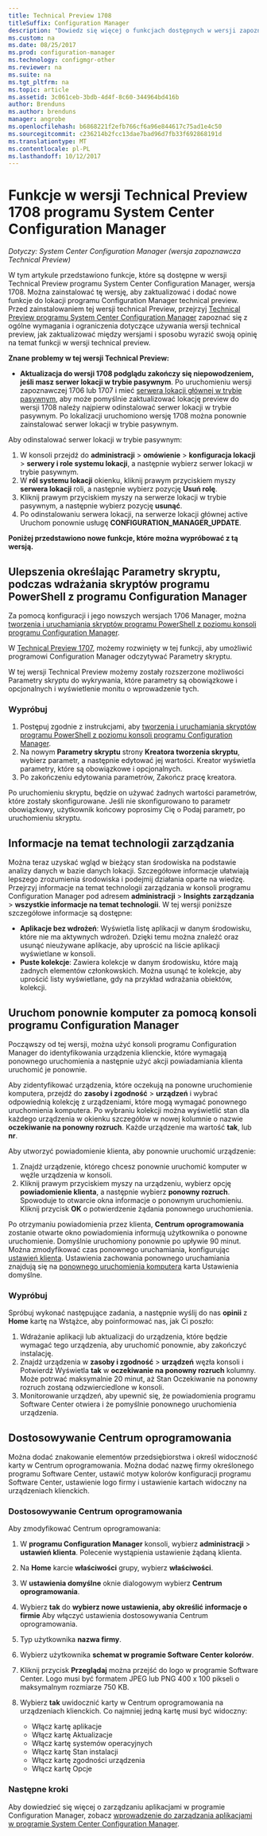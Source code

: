 ```yaml
---
title: Technical Preview 1708
titleSuffix: Configuration Manager
description: "Dowiedz się więcej o funkcjach dostępnych w wersji zapoznawczej Technical Preview 1708 programu System Center Configuration Manager."
ms.custom: na
ms.date: 08/25/2017
ms.prod: configuration-manager
ms.technology: configmgr-other
ms.reviewer: na
ms.suite: na
ms.tgt_pltfrm: na
ms.topic: article
ms.assetid: 3c061ceb-3bdb-4d4f-8c60-344964bd416b
author: Brenduns
ms.author: brenduns
manager: angrobe
ms.openlocfilehash: b6868221f2efb766cf6a96e844617c75ad1e4c50
ms.sourcegitcommit: c236214b2fcc13dae7bad96d7fb33f692868191d
ms.translationtype: MT
ms.contentlocale: pl-PL
ms.lasthandoff: 10/12/2017
---
```

# <a name="capabilities-in-technical-preview-1708-for-system-center-configuration-manager"></a>Funkcje w wersji Technical Preview 1708 programu System Center Configuration Manager

*Dotyczy: System Center Configuration Manager (wersja zapoznawcza Technical Preview)*

W tym artykule przedstawiono funkcje, które są dostępne w wersji Technical Preview programu System Center Configuration Manager, wersja 1708. Można zainstalować tę wersję, aby zaktualizować i dodać nowe funkcje do lokacji programu Configuration Manager technical preview. Przed zainstalowaniem tej wersji technical Preview, przejrzyj [Technical Preview programu System Center Configuration Manager](../../core/get-started/technical-preview.md) zapoznać się z ogólne wymagania i ograniczenia dotyczące używania wersji technical preview, jak zaktualizować między wersjami i sposobu wyrazić swoją opinię na temat funkcji w wersji technical preview.     


<!--  Known Issues Template   
**Known Issues in this Technical Preview:**
-   **Issue Name**. Details
    Workaround details.
-->
**Znane problemy w tej wersji Technical Preview:**
-   **Aktualizacja do wersji 1708 podglądu zakończy się niepowodzeniem, jeśli masz serwer lokacji w trybie pasywnym**. Po uruchomieniu wersji zapoznawczej 1706 lub 1707 i mieć [serwera lokacji głównej w trybie pasywnym](/sccm/core/get-started/capabilities-in-technical-preview-1706#site-server-role-high-availability), aby może pomyślnie zaktualizować lokację preview do wersji 1708 należy najpierw odinstalować serwer lokacji w trybie pasywnym. Po lokalizacji uruchomiono wersję 1708 można ponownie zainstalować serwer lokacji w trybie pasywnym.

  Aby odinstalować serwer lokacji w trybie pasywnym:
  1. W konsoli przejdź do **administracji** > **omówienie** > **konfiguracja lokacji** > **serwery i role systemu lokacji**, a następnie wybierz serwer lokacji w trybie pasywnym.
  2. W **ról systemu lokacji** okienku, kliknij prawym przyciskiem myszy **serwera lokacji** roli, a następnie wybierz pozycję **Usuń rolę**.
  3. Kliknij prawym przyciskiem myszy na serwerze lokacji w trybie pasywnym, a następnie wybierz pozycję **usunąć**.
  4. Po odinstalowaniu serwera lokacji, na serwerze lokacji głównej active Uruchom ponownie usługę **CONFIGURATION_MANAGER_UPDATE**.




**Poniżej przedstawiono nowe funkcje, które można wypróbować z tą wersją.**  

<!--  Rough Section Template
##  FEATURE

### Procedure 1
### Try it out!  
 Try to complete the following tasks and then send us **Feedback** from the **Home** tab of the Ribbon to let us know how it worked:
 -  Task 1
 -  Task 2              
-->

## <a name="improvements-for-specifying-script-parameters-when-you-deploy-powershell-scripts-from-configuration-manager"></a>Ulepszenia określając Parametry skryptu, podczas wdrażania skryptów programu PowerShell z programu Configuration Manager
<!-- 1236459 -->

Za pomocą konfiguracji i jego nowszych wersjach 1706 Manager, można [tworzenia i uruchamiania skryptów programu PowerShell z poziomu konsoli programu Configuration Manager](/sccm/apps/deploy-use/create-deploy-scripts).

W [Technical Preview 1707](/sccm/core/get-started/capabilities-in-technical-preview-1707#add-parameters-when-you-deploy-powershell-scripts-from-configuration-manager), możemy rozwinięty w tej funkcji, aby umożliwić programowi Configuration Manager odczytywać Parametry skryptu.

W tej wersji Technical Preview możemy zostały rozszerzone możliwości Parametry skryptu do wykrywania, które parametry są obowiązkowe i opcjonalnych i wyświetlenie monitu o wprowadzenie tych.

### <a name="try-it-out"></a>Wypróbuj

1. Postępuj zgodnie z instrukcjami, aby [tworzenia i uruchamiania skryptów programu PowerShell z poziomu konsoli programu Configuration Manager](/sccm/apps/deploy-use/create-deploy-scripts).
2. Na nowym **Parametry skryptu** strony **Kreatora tworzenia skryptu**, wybierz parametr, a następnie edytować jej wartości.
Kreator wyświetla parametry, które są obowiązkowe i opcjonalnych.
4. Po zakończeniu edytowania parametrów, Zakończ pracę kreatora.

Po uruchomieniu skryptu, będzie on używać żadnych wartości parametrów, które zostały skonfigurowane. Jeśli nie skonfigurowano to parametr obowiązkowy, użytkownik końcowy poprosimy Cię o Podaj parametr, po uruchomieniu skryptu.

## <a name="management-insights"></a>Informacje na temat technologii zarządzania
<!-- 1353967 -->
Można teraz uzyskać wgląd w bieżący stan środowiska na podstawie analizy danych w bazie danych lokacji. Szczegółowe informacje ułatwiają lepszego zrozumienia środowiska i podejmij działania oparte na wiedzę. Przejrzyj informacje na temat technologii zarządzania w konsoli programu Configuration Manager pod adresem **administracji** > **Insights zarządzania** > **wszystkie informacje na temat technologii**. W tej wersji poniższe szczegółowe informacje są dostępne:

- **Aplikacje bez wdrożeń**: Wyświetla listę aplikacji w danym środowisku, które nie ma aktywnych wdrożeń. Dzięki temu można znaleźć oraz usunąć nieużywane aplikacje, aby uprościć na liście aplikacji wyświetlane w konsoli.
- **Puste kolekcje**: Zawiera kolekcje w danym środowisku, które mają żadnych elementów członkowskich. Można usunąć te kolekcje, aby uprościć listy wyświetlane, gdy na przykład wdrażania obiektów, kolekcji.


## <a name="restart-computers-from-the-configuration-manager-console"></a>Uruchom ponownie komputer za pomocą konsoli programu Configuration Manager   
<!-- 1356283 -->
Począwszy od tej wersji, można użyć konsoli programu Configuration Manager do identyfikowania urządzenia klienckie, które wymagają ponownego uruchomienia a następnie użyć akcji powiadamiania klienta uruchomić je ponownie.

Aby zidentyfikować urządzenia, które oczekują na ponowne uruchomienie komputera, przejdź do **zasoby i zgodność** > **urządzeń** i wybrać odpowiednią kolekcję z urządzeniami, które mogą wymagać ponownego uruchomienia komputera. Po wybraniu kolekcji można wyświetlić stan dla każdego urządzenia w okienku szczegółów w nowej kolumnie o nazwie **oczekiwanie na ponowny rozruch**. Każde urządzenie ma wartość **tak**, lub **nr**.

Aby utworzyć powiadomienie klienta, aby ponownie uruchomić urządzenie:
1.  Znajdź urządzenie, którego chcesz ponownie uruchomić komputer w węźle urządzenia w konsoli.
2.  Kliknij prawym przyciskiem myszy na urządzeniu, wybierz opcję **powiadomienie klienta**, a następnie wybierz **ponowny rozruch**. Spowoduje to otwarcie okna informacje o ponownym uruchomieniu. Kliknij przycisk **OK** o potwierdzenie żądania ponownego uruchomienia.

Po otrzymaniu powiadomienia przez klienta, **Centrum oprogramowania** zostanie otwarte okno powiadomienia informują użytkownika o ponowne uruchomienie. Domyślnie uruchomiony ponownie po upływie 90 minut. Można zmodyfikować czas ponownego uruchamiania, konfigurując [ustawień klienta](/sccm/core/clients/deploy/configure-client-settings). Ustawienia zachowania ponownego uruchamiania znajdują się na [ponownego uruchomienia komputera](/sccm/core/clients/deploy/about-client-settings#computer-restart) karta Ustawienia domyślne.


### <a name="try-it-out"></a>Wypróbuj
Spróbuj wykonać następujące zadania, a następnie wyślij do nas **opinii** z **Home** kartę na Wstążce, aby poinformować nas, jak Ci poszło:
1.  Wdrażanie aplikacji lub aktualizacji do urządzenia, które będzie wymagać tego urządzenia, aby uruchomić ponownie, aby zakończyć instalację.
2.  Znajdź urządzenia w **zasoby i zgodność** > **urządzeń** węzła konsoli i Potwierdź Wyświetla **tak** w **oczekiwanie na ponowny rozruch** kolumny. Może potrwać maksymalnie 20 minut, aż Stan Oczekiwanie na ponowny rozruch zostaną odzwierciedlone w konsoli.
3.  Monitorowanie urządzeń, aby upewnić się, że powiadomienia programu Software Center otwiera i że pomyślnie ponownego uruchomienia urządzenia.


## <a name="software-center-customization"></a>Dostosowywanie Centrum oprogramowania
<!-- 1351224 -->
Można dodać znakowanie elementów przedsiębiorstwa i określ widoczność karty w Centrum oprogramowania. Można dodać nazwę firmy określonego programu Software Center, ustawić motyw kolorów konfiguracji programu Software Center, ustawienie logo firmy i ustawienie kartach widoczny na urządzeniach klienckich.

### <a name="customize-software-center"></a>Dostosowywanie Centrum oprogramowania

Aby zmodyfikować Centrum oprogramowania:

1. W **programu Configuration Manager** konsoli, wybierz **administracji** > **ustawień klienta**. Polecenie wystąpienia ustawienie żądaną klienta.
2. Na **Home** karcie **właściwości** grupy, wybierz **właściwości**.
3. W **ustawienia domyślne** oknie dialogowym wybierz **Centrum oprogramowania**.
4. Wybierz **tak** do **wybierz nowe ustawienia, aby określić informacje o firmie** Aby włączyć ustawienia dostosowywania Centrum oprogramowania.
5. Typ użytkownika **nazwa firmy**.
6. Wybierz użytkownika **schemat w programie Software Center kolorów**.
7. Kliknij przycisk **Przeglądaj** można przejść do logo w programie Software Center. Logo musi być formatem JPEG lub PNG 400 x 100 pikseli o maksymalnym rozmiarze 750 KB.
8. Wybierz **tak** uwidocznić karty w Centrum oprogramowania na urządzeniach klienckich. Co najmniej jedną kartę musi być widoczny:

    -  Włącz kartę aplikacje
    -  Włącz kartę Aktualizacje
    -  Włącz kartę systemów operacyjnych
    -  Włącz kartę Stan instalacji
    -  Włącz kartę zgodności urządzenia
    -  Włącz kartę Opcje

### <a name="next-steps"></a>Następne kroki

Aby dowiedzieć się więcej o zarządzaniu aplikacjami w programie Configuration Manager, zobacz [wprowadzenie do zarządzania aplikacjami w programie System Center Configuration Manager](\sccm\apps\understand\introduction-to-application-management).
